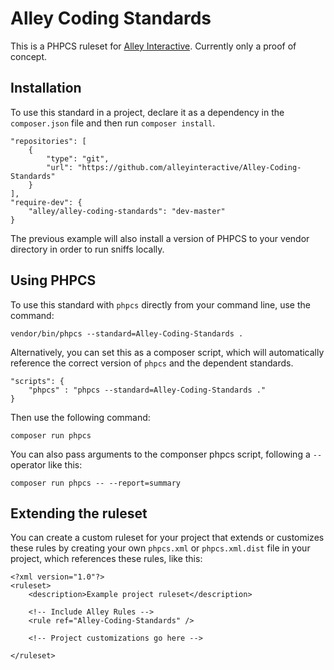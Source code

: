 # Alley Coding Standards

This is a PHPCS ruleset for [Alley Interactive](https://alley.co). Currently only a proof of concept.

## Installation

To use this standard in a project, declare it as a dependency in the `composer.json` file and then run `composer install`.

```
"repositories": [
    {
        "type": "git",
        "url": "https://github.com/alleyinteractive/Alley-Coding-Standards"
    }
],
"require-dev": {
    "alley/alley-coding-standards": "dev-master"
}
```

The previous example will also install a version of PHPCS to your vendor directory in order to run sniffs locally.

## Using PHPCS

To use this standard with `phpcs` directly from your command line, use the command:

```
vendor/bin/phpcs --standard=Alley-Coding-Standards .
```

Alternatively, you can set this as a composer script, which will automatically reference the correct version of `phpcs` and the dependent standards.

```
"scripts": {
    "phpcs" : "phpcs --standard=Alley-Coding-Standards ."
}
```

Then use the following command:

```
composer run phpcs
```

You can also pass arguments to the componser phpcs script, following a `--` operator like this:

```
composer run phpcs -- --report=summary
```

## Extending the ruleset
You can create a custom ruleset for your project that extends or customizes these rules by creating your own  `phpcs.xml` or `phpcs.xml.dist` file in your project, which references these rules, like this:

```
<?xml version="1.0"?>
<ruleset>
	<description>Example project ruleset</description>

    <!-- Include Alley Rules -->
    <rule ref="Alley-Coding-Standards" />

    <!-- Project customizations go here -->

</ruleset>
```

